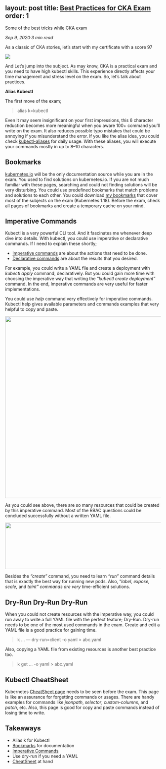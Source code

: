 layout: post
title: [Best Practices for CKA Exam](https://medium.com/@emreodabas_20110?source=post_page-----9c1e51ea9b29--------------------------------)
order: 1
---

Some of the best tricks while CKA exam

_Sep 9, 2020·3 min read_



As a classic of CKA stories, let’s start with my certificate with a score 97

![](https://miro.medium.com/max/1400/0*HmafJ7M3E0eOiwWG)

And Let’s jump into the subject. As may know, CKA is a practical exam and you need to have high kubectl skills. This experience directly affects your time management and stress level on the exam. So, let’s talk about practices.

**Alias Kubectl**

The first move of the exam;

> alias k=kubectl

Even It may seem insignificant on your first impressions, this 6 character reduction becomes more meaningful when you aware 100+ command you’ll write on the exam. It also reduces possible typo mistakes that could be annoying if you misunderstand the error. If you like the alias idea, you could check [kubectl-aliases](https://github.com/ahmetb/kubectl-aliases) for daily usage. With these aliases, you will execute your commands mostly in up to 8–10 characters.

Bookmarks
---------

[kubernetes.io](http://kubernetes.io) will be the only documentation source while you are in the exam. You used to find solutions on kubernetes.io. If you are not much familiar with these pages, searching and could not finding solutions will be very disturbing. You could use predefined bookmarks that match problems and solutions to each other. You could download [my bookmarks](https://github.com/emreodabas/cheatsheets/releases/download/links/cka-bookmarks.html) that cover most of the subjects on the exam (Kubernetes 1.18). Before the exam, check all pages of bookmarks and create a temporary cache on your mind.

Imperative Commands
-------------------

Kubectl is a very powerful CLI tool. And it fascinates me whenever deep dive into details. With kubectl, you could use imperative or declarative commands. If I need to explain these shortly;

*   [Imperative commands](https://kubernetes.io/docs/tasks/manage-kubernetes-objects/imperative-command/) are about the actions that need to be done.
*   [Declarative commands](https://kubernetes.io/docs/tasks/manage-kubernetes-objects/declarative-config/) are about the results that you desired.

For example, you could write a YAML file and create a deployment with _kubectl apply_ command, declaratively. But you could gain more time with choosing the imperative way that writing the “_kubectl create deployment”_ command. In the end, Imperative commands are very useful for faster implementations.

You could use _help_ command very effectively for imperative commands. Kubectl help gives available parameters and commands examples that very helpful to copy and paste.

<img alt="" class="ef es eo ex w" src="https://miro.medium.com/max/1400/1\*V29EqveIVe9D6ocHJhru-A.png" width="700" height="587" srcSet="https://miro.medium.com/max/552/1\*V29EqveIVe9D6ocHJhru-A.png 276w, https://miro.medium.com/max/1104/1\*V29EqveIVe9D6ocHJhru-A.png 552w, https://miro.medium.com/max/1280/1\*V29EqveIVe9D6ocHJhru-A.png 640w, https://miro.medium.com/max/1400/1\*V29EqveIVe9D6ocHJhru-A.png 700w" sizes="700px" role="presentation"/>

As you could see above, there are so many resources that could be created by this imperative command. Most of the RBAC questions could be concluded successfully without a written YAML file.

<img alt="" class="ef es eo ex w" src="https://miro.medium.com/max/1400/1\*ixRI3-ZdGozCxWR5kB\_30Q.png" width="700" height="150" srcSet="https://miro.medium.com/max/552/1\*ixRI3-ZdGozCxWR5kB\_30Q.png 276w, https://miro.medium.com/max/1104/1\*ixRI3-ZdGozCxWR5kB\_30Q.png 552w, https://miro.medium.com/max/1280/1\*ixRI3-ZdGozCxWR5kB\_30Q.png 640w, https://miro.medium.com/max/1400/1\*ixRI3-ZdGozCxWR5kB\_30Q.png 700w" sizes="700px" role="presentation"/>

Besides the _“create”_ command, you need to learn _“run”_ command details that is exactly the best way for running new pods. Also, “_label, expose, scale,_ and _taint” commands are very_ time-efficient solutions.

Dry-Run Dry-Run Dry-Run
-----------------------

When you could not create resources with the imperative way, you could run away to write a full YAML file with the perfect feature; Dry-Run. Dry-run needs to be one of the most used commands in the exam. Create and edit a YAML file is a good practice for gaining time.

> k … — dry-run=client -o yaml > abc.yaml

Also, copying a YAML file from existing resources is another best practice too.

> k get … -o yaml > abc.yaml

Kubectl CheatSheet
------------------

Kubernetes [CheatSheet page](https://kubernetes.io/docs/reference/kubectl/cheatsheet/) needs to be seen before the exam. This page is like an assurance for forgetting commands or usages. There are handy examples for commands like _jsonpath_, _selector_, _custom-columns,_ and _patch_, etc. Also, this page is good for copy and paste commands instead of losing time to write.

Takeaways
---------

*   Alias k for Kubectl
*   [Bookmarks](https://github.com/emreodabas/cheatsheets/releases/download/links/cka-bookmarks.html) for documentation
*   [Imperative Commands](https://kubernetes.io/docs/tasks/manage-kubernetes-objects/imperative-command/)
*   Use dry-run if you need a YAML
*   [CheatSheet](https://kubernetes.io/docs/reference/kubectl/cheatsheet/) at hand
